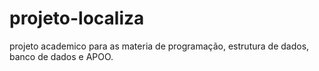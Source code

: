# projeto-localiza
projeto academico para as materia de programação, estrutura de dados, banco de dados e APOO.
